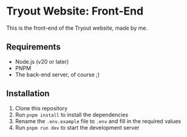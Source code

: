 # Tryout Website: Front-End
This is the front-end of the Tryout website, made by me.

## Requirements
- Node.js (v20 or later)
- PNPM
- The back-end server, of course ;)

## Installation
1. Clone this repository
2. Run `pnpm install` to install the dependencies
3. Rename the `.env.example` file to `.env` and fill in the required values
4. Run `pnpm run dev` to start the development server
